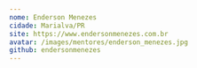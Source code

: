 ```yaml
---
nome: Enderson Menezes
cidade: Marialva/PR
site: https://www.endersonmenezes.com.br
avatar: /images/mentores/enderson_menezes.jpg
github: endersonmenezes
---
```

